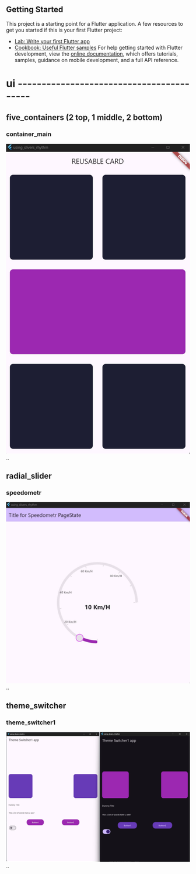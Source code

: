 ## Getting Started
This project is a starting point for a Flutter application.
A few resources to get you started if this is your first Flutter project:
- [Lab: Write your first Flutter app](https://docs.flutter.dev/get-started/codelab)
- [Cookbook: Useful Flutter samples](https://docs.flutter.dev/cookbook)
For help getting started with Flutter development, view the
[online documentation](https://docs.flutter.dev/), which offers tutorials,
samples, guidance on mobile development, and a full API reference.
# ui -----------------------------------------
## five_containers (2 top, 1 middle, 2 bottom)
### container_main
![screen_search](img/five_containers.jpg)
..
## radial_slider
### speedometr
![screen_search](img/speedometr.jpg)
..
## theme_switcher
### theme_switcher1
![screen_search](img/theme_switcher1.jpg)
..

